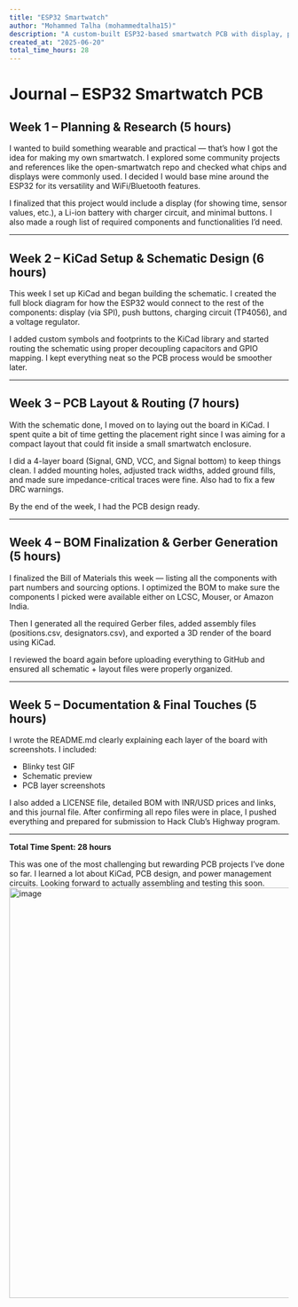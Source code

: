 ```yaml
---
title: "ESP32 Smartwatch"
author: "Mohammed Talha (mohammedtalha15)"
description: "A custom-built ESP32-based smartwatch PCB with display, power management, and sensors."
created_at: "2025-06-20"
total_time_hours: 28
---
```


# Journal – ESP32 Smartwatch PCB

## Week 1 – Planning & Research (5 hours)

I wanted to build something wearable and practical — that’s how I got the idea for making my own smartwatch. I explored some community projects and references like the open-smartwatch repo and checked what chips and displays were commonly used. I decided I would base mine around the ESP32 for its versatility and WiFi/Bluetooth features.

I finalized that this project would include a display (for showing time, sensor values, etc.), a Li-ion battery with charger circuit, and minimal buttons. I also made a rough list of required components and functionalities I’d need.

---

## Week 2 – KiCad Setup & Schematic Design (6 hours)

This week I set up KiCad and began building the schematic. I created the full block diagram for how the ESP32 would connect to the rest of the components: display (via SPI), push buttons, charging circuit (TP4056), and a voltage regulator.

I added custom symbols and footprints to the KiCad library and started routing the schematic using proper decoupling capacitors and GPIO mapping. I kept everything neat so the PCB process would be smoother later.

---

## Week 3 – PCB Layout & Routing (7 hours)

With the schematic done, I moved on to laying out the board in KiCad. I spent quite a bit of time getting the placement right since I was aiming for a compact layout that could fit inside a small smartwatch enclosure.

I did a 4-layer board (Signal, GND, VCC, and Signal bottom) to keep things clean. I added mounting holes, adjusted track widths, added ground fills, and made sure impedance-critical traces were fine. Also had to fix a few DRC warnings.

By the end of the week, I had the PCB design ready.

---

## Week 4 – BOM Finalization & Gerber Generation (5 hours)

I finalized the Bill of Materials this week — listing all the components with part numbers and sourcing options. I optimized the BOM to make sure the components I picked were available either on LCSC, Mouser, or Amazon India.

Then I generated all the required Gerber files, added assembly files (positions.csv, designators.csv), and exported a 3D render of the board using KiCad.

I reviewed the board again before uploading everything to GitHub and ensured all schematic + layout files were properly organized.

---

## Week 5 – Documentation & Final Touches (5 hours)

I wrote the README.md clearly explaining each layer of the board with screenshots. I included:

- Blinky test GIF
- Schematic preview
- PCB layer screenshots

I also added a LICENSE file, detailed BOM with INR/USD prices and links, and this journal file. After confirming all repo files were in place, I pushed everything and prepared for submission to Hack Club’s Highway program.

---

**Total Time Spent: 28 hours**


This was one of the most challenging but rewarding PCB projects I’ve done so far. I learned a lot about KiCad, PCB design, and power management circuits. Looking forward to actually assembling and testing this soon.
<img width="744" height="740" alt="image" src="https://github.com/user-attachments/assets/a9156b50-22ed-4ea7-8833-5c0ff35d946e" />

